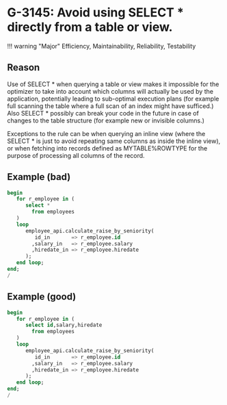 # G-3145: Avoid using SELECT \* directly from a table or view.

!!! warning "Major"
    Efficiency, Maintainability, Reliability, Testability

## Reason

Use of SELECT \* when querying a table or view makes it impossible for the optimizer to take into account which columns will actually be used by the application, potentially leading to sub-optimal execution plans (for example full scanning the table where a full scan of an index might have sufficed.) Also SELECT \* possibly can break your code in the future in case of changes to the table structure (for example new or invisible columns.)

Exceptions to the rule can be when querying an inline view (where the SELECT \* is just to avoid repeating same columns as inside the inline view), or when fetching into records defined as MYTABLE%ROWTYPE for the purpose of processing all columns of the record.

## Example (bad)

``` sql
begin
   for r_employee in (
      select *
        from employees
   )
   loop
      employee_api.calculate_raise_by_seniority(
         id_in       => r_employee.id
        ,salary_in   => r_employee.salary
        ,hiredate_in => r_employee.hiredate
      );
   end loop;
end;
/
```

## Example (good)

``` sql
begin
   for r_employee in (
      select id,salary,hiredate
        from employees
   )
   loop
      employee_api.calculate_raise_by_seniority(
         id_in       => r_employee.id
        ,salary_in   => r_employee.salary
        ,hiredate_in => r_employee.hiredate
      );
   end loop;
end;
/
```
